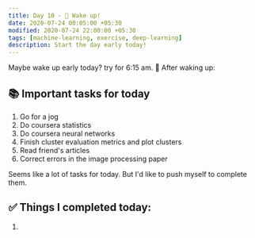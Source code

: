```yaml
---
title: Day 10 - 🛌 Wake up!
date: 2020-07-24 00:05:00 +05:30
modified: 2020-07-24 22:00:00 +05:30
tags: [machine-learning, exercise, deep-learning]
description: Start the day early today!
---
```


Maybe wake up early today? try for 6:15 am. 🥱
After waking up:

## 📚 Important tasks for today
1. Go for a jog
2. Do coursera statistics
3. Do coursera neural networks
4. Finish cluster evaluation metrics and plot clusters
5. Read friend's articles
6. Correct errors in the image processing paper

Seems like a lot of tasks for today. But I'd like to push myself to complete them.

## ✅ Things I completed today:

1. 